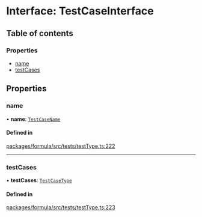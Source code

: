 # Interface: TestCaseInterface

## Table of contents

### Properties

- [name](TestCaseInterface.md#name)
- [testCases](TestCaseInterface.md#testcases)

## Properties

### <a id="name" name="name"></a> name

• **name**: [`TestCaseName`](../README.md#testcasename)

#### Defined in

[packages/formula/src/tests/testType.ts:222](https://github.com/mashcard/mashcard/blob/main/packages/formula/src/tests/testType.ts#L222)

___

### <a id="testcases" name="testcases"></a> testCases

• **testCases**: [`TestCaseType`](TestCaseType.md)

#### Defined in

[packages/formula/src/tests/testType.ts:223](https://github.com/mashcard/mashcard/blob/main/packages/formula/src/tests/testType.ts#L223)
